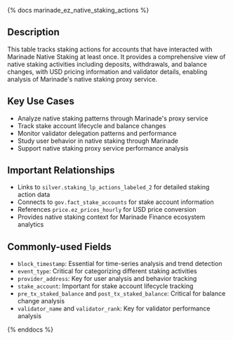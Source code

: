 {% docs marinade_ez_native_staking_actions %}

## Description
This table tracks staking actions for accounts that have interacted with Marinade Native Staking at least once. It provides a comprehensive view of native staking activities including deposits, withdrawals, and balance changes, with USD pricing information and validator details, enabling analysis of Marinade's native staking proxy service.

## Key Use Cases
- Analyze native staking patterns through Marinade's proxy service
- Track stake account lifecycle and balance changes
- Monitor validator delegation patterns and performance
- Study user behavior in native staking through Marinade
- Support native staking proxy service performance analysis

## Important Relationships
- Links to `silver.staking_lp_actions_labeled_2` for detailed staking action data
- Connects to `gov.fact_stake_accounts` for stake account information
- References `price.ez_prices_hourly` for USD price conversion
- Provides native staking context for Marinade Finance ecosystem analytics

## Commonly-used Fields
- `block_timestamp`: Essential for time-series analysis and trend detection
- `event_type`: Critical for categorizing different staking activities
- `provider_address`: Key for user analysis and behavior tracking
- `stake_account`: Important for stake account lifecycle tracking
- `pre_tx_staked_balance` and `post_tx_staked_balance`: Critical for balance change analysis
- `validator_name` and `validator_rank`: Key for validator performance analysis

{% enddocs %} 